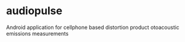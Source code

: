 # audiopulse
Android application for cellphone based distortion product otoacoustic emissions measurements
